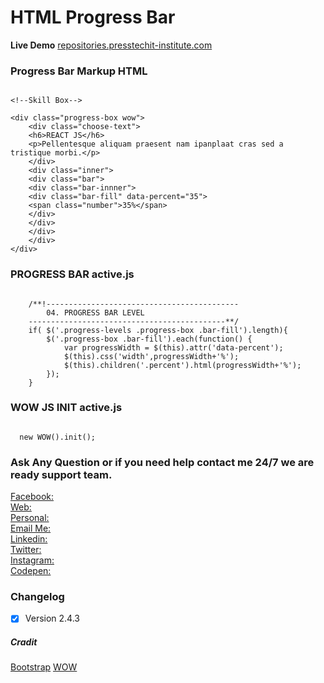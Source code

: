 # HTML Progress Bar

**Live Demo**
[repositories.presstechit-institute.com](http://repositories.presstechit-institute.com/HTML-Progress-Bar/)

### Progress Bar Markup HTML

<pre><code>
&lt;!--Skill Box--&gt;

&lt;div class="progress-box wow"&gt;
	&lt;div class="choose-text"&gt;
	&lt;h6&gt;REACT JS&lt;/h6&gt;
	&lt;p&gt;Pellentesque aliquam praesent nam ipanplaat cras sed a tristique morbi.&lt;/p&gt;
	&lt;/div&gt;
	&lt;div class="inner"&gt;
	&lt;div class="bar"&gt;
	&lt;div class="bar-innner"&gt;
	&lt;div class="bar-fill" data-percent="35"&gt;
	&lt;span class="number"&gt;35%&lt;/span&gt;
	&lt;/div&gt;
	&lt;/div&gt;
	&lt;/div&gt;
	&lt;/div&gt;
&lt;/div&gt;
</code></pre>

###  PROGRESS BAR active.js

<pre><code>
    /**!-------------------------------------------
        04. PROGRESS BAR LEVEL
    --------------------------------------------**/
    if( $('.progress-levels .progress-box .bar-fill').length){
        $('.progress-box .bar-fill').each(function() {
            var progressWidth = $(this).attr('data-percent');
            $(this).css('width',progressWidth+'%');
            $(this).children('.percent').html(progressWidth+'%');
        });
    }
</code></pre>

###   WOW JS INIT active.js
<pre><code>
  new WOW().init();
</code></pre>    

### Ask Any Question or if you need help contact me 24/7 we are ready support team.

[Facebook:](https://www.facebook.com/PMPROSANTA0)<br />
[Web:](http://presstechit-institute.com/)\
[Personal:](http://pm-prosanto.themefusions.com/)\
[Email Me:](mailto:prosantomazumder@gmail.com)\
[Linkedin:](https://www.linkedin.com/in/prosantomazumder/)\
[Twitter:](https://twitter.com/prosantomazumd1)\
[Instagram:](https://www.instagram.com/prosantomazumder/)\
[Codepen:](https://codepen.io/ProsantaMazumder)


### Changelog
- [x] Version 2.4.3

##### Cradit
[Bootstrap](https://getbootstrap.com/)
[WOW](https://cdnjs.cloudflare.com/ajax/libs/wow/1.1.2/wow.min.js)
